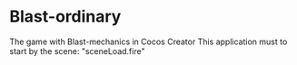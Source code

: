 # Blast-ordinary
 The game with Blast-mechanics in Cocos Creator
This application must to start by the scene: "sceneLoad.fire"
